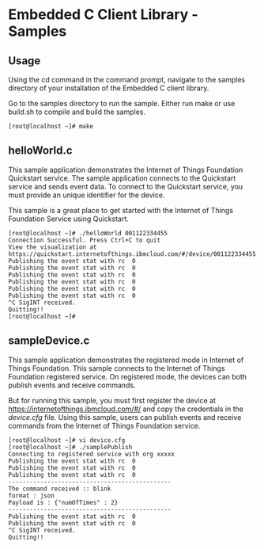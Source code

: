 Embedded C Client Library - Samples
===================================

Usage
-----

Using the cd command in the command prompt, navigate to the samples directory of your installation of the Embedded C client library.

Go to the samples directory to run the sample. Either run make or use build.sh to compile and build the samples.

    [root@localhost ~]# make

helloWorld.c
------------

This sample application demonstrates the Internet of Things Foundation Quickstart service. The sample application connects to the Quickstart service and sends event data. To connect to the Quickstart service, you must provide an unique identifier for the device.

This sample is a great place to get started with the Internet of Things Foundation Service using Quickstart.

    [root@localhost ~]# ./helloWorld 001122334455
    Connection Successful. Press Ctrl+C to quit
    View the visualization at https://quickstart.internetofthings.ibmcloud.com/#/device/001122334455
    Publishing the event stat with rc  0
    Publishing the event stat with rc  0
    Publishing the event stat with rc  0
    Publishing the event stat with rc  0
    Publishing the event stat with rc  0
    Publishing the event stat with rc  0
    ^C SigINT received.
    Quitting!!
    [root@localhost ~]#

sampleDevice.c
--------------

This sample application demonstrates the registered mode in Internet of Things Foundation. This sample connects to the Internet of Things Foundation registered service. On registered mode, the devices can both publish events and receive commands.

But for running this sample, you must first register the device at <https://internetofthings.ibmcloud.com/#/> and copy the credentials in the *device.cfg* file. Using this sample, users can publish events and receive commands from the Internet of Things Foundation service.

    [root@localhost ~]# vi device.cfg
    [root@localhost ~]# ./samplePublish
    Connecting to registered service with org xxxxx
    Publishing the event stat with rc  0
    Publishing the event stat with rc  0
    Publishing the event stat with rc  0
    ----------------------------------------------
    The command received :: blink
    format : json
    Payload is : {"numOfTimes" : 2}
    ----------------------------------------------
    Publishing the event stat with rc  0
    Publishing the event stat with rc  0
    ^C SigINT received.
    Quitting!!

